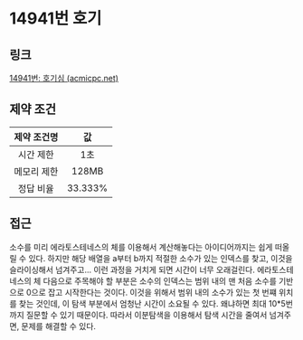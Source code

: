 # 14941번 호기

## 링크

[14941번: 호기심 (acmicpc.net)](https://www.acmicpc.net/problem/14941)

## 제약 조건

| 제약 조건명 |   값    |
| :---------: | :-----: |
|  시간 제한  |   1초   |
| 메모리 제한 |  128MB  |
|  정답 비율  | 33.333% |

## 접근

소수를 미리 에라토스테네스의 체를 이용해서 계산해놓다는 아이디어까지는 쉽게 떠올릴 수 있다. 하지만 해당 배열을 a부터 b까지 적절한 소수가 있는 인덱스를 찾고, 이것을 슬라이싱해서 넘겨주고... 이런 과정을 거치게 되면 시간이 너무 오래걸린다. 에라토스테네스의 체 다음으로 주목해야 할 부분은 소수의 인덱스는 범위 내의 맨 처음 소수를 기반으로 0으로 잡고 시작한다는 것이다. 이것을 위해서 범위 내의 소수가 있는 첫 번쨰 위치를 찾는 것인데, 이 탐색 부분에서 엄청난 시간이 소요될 수 있다. 왜냐하면 최대 10*5번까지 질문할 수 있기 때문이다. 따라서 이분탐색을 이용해서 탐색 시간을 줄여서 넘겨주면, 문제를 해결할 수 있다.
